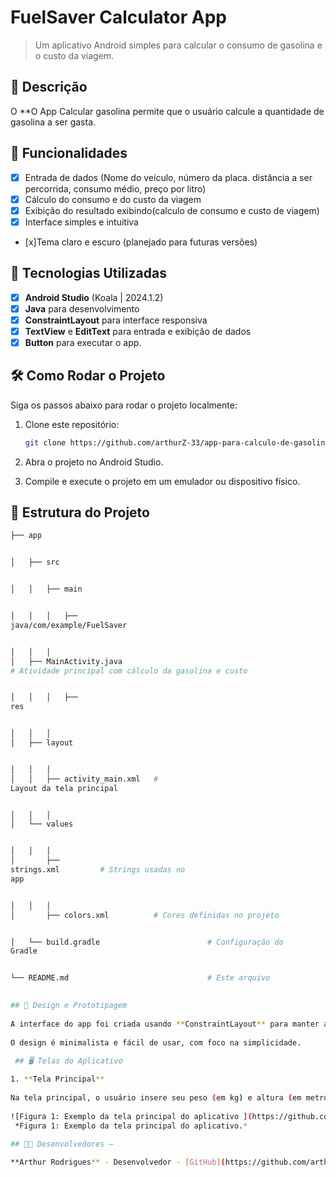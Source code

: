 # **FuelSaver Calculator App**

> Um aplicativo Android simples para calcular o consumo de gasolina e o custo da viagem.

## 📱 Descrição

O **O App Calcular gasolina permite que o usuário calcule a quantidade de gasolina a ser gasta.

## 🔧 Funcionalidades

- [x] Entrada de dados (Nome do veículo, número da placa. distância a ser percorrida, consumo médio, preço por litro)
- [x] Cálculo do consumo e do custo da viagem
- [x] Exibição do resultado exibindo(calculo de consumo e custo de viagem)
- [x] Interface simples e intuitiva
- [x]Tema claro e escuro (planejado para futuras versões)

## 🚀 Tecnologias Utilizadas

- [x] **Android Studio** (Koala | 2024.1.2)
- [x] **Java** para desenvolvimento
- [x] **ConstraintLayout** para interface responsiva
- [x] **TextView** e **EditText** para entrada e exibição de dados
- [x] **Button**   para executar o app.

## 🛠️ Como Rodar o Projeto

Siga os passos abaixo para rodar o projeto localmente:

1. Clone este repositório:

    ```bash
    git clone https://github.com/arthurZ-33/app-para-calculo-de-gasolina/tree/main

    ```

2. Abra o projeto no Android Studio.
3. Compile e execute o projeto em um emulador ou dispositivo físico.

## 📂 Estrutura do Projeto

```bash
├── app


│   ├── src


│   │   ├── main


│   │   │   ├──
java/com/example/FuelSaver


│   │   │  
│   ├── MainActivity.java      
# Atividade principal com cálculo da gasolina e custo


│   │   │   ├──
res


│   │   │  
│   ├── layout


│   │   │  
│   │   ├── activity_main.xml   #
Layout da tela principal


│   │   │  
│   └── values


│   │   │  
│       ├──
strings.xml         # Strings usadas no
app


│   │   │  
│       ├── colors.xml          # Cores definidas no projeto


│   └── build.gradle                        # Configuração do
Gradle


└── README.md                               # Este arquivo

 
## 🎨 Design e Prototipagem
 
A interface do app foi criada usando **ConstraintLayout** para manter a responsividade em diferentes tamanhos de tela.
 
O design é minimalista e fácil de usar, com foco na simplicidade.
 
 ## 🖥️ Telas do Aplicativo

1. **Tela Principal**
 
Na tela principal, o usuário insere seu peso (em kg) e altura (em metros), e o app calcula e exibe o IMC.
 
![Figura 1: Exemplo da tela principal do aplicativo ](https://github.com/arthurZ-33/FuelSaver-Mobile/blob/main/imgs/c1.png?raw=true)
 *Figura 1: Exemplo da tela principal do aplicativo.*
 
## 👨‍💻 Desenvolvedores –

**Arthur Rodrigues** - Desenvolvedor - [GitHub](https://github.com/arthurZ-33)
